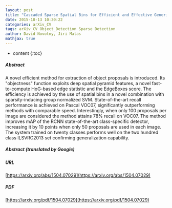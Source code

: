 ```yaml
---
layout: post
title: "Cascaded Sparse Spatial Bins for Efficient and Effective Generic Object Detection"
date: 2015-10-13 10:30:22
categories: arXiv_CV
tags: arXiv_CV Object_Detection Sparse Detection
author: David Novotny, Jiri Matas
mathjax: true
---
```


* content
{:toc}

##### Abstract
A novel efficient method for extraction of object proposals is introduced. Its "objectness" function exploits deep spatial pyramid features, a novel fast-to-compute HoG-based edge statistic and the EdgeBoxes score. The efficiency is achieved by the use of spatial bins in a novel combination with sparsity-inducing group normalized SVM. State-of-the-art recall performance is achieved on Pascal VOC07, significantly outperforming methods with comparable speed. Interestingly, when only 100 proposals per image are considered the method attains 78% recall on VOC07. The method improves mAP of the RCNN state-of-the-art class-specific detector, increasing it by 10 points when only 50 proposals are used in each image. The system trained on twenty classes performs well on the two hundred class ILSVRC2013 set confirming generalization capability.

##### Abstract (translated by Google)


##### URL
[https://arxiv.org/abs/1504.07029](https://arxiv.org/abs/1504.07029)

##### PDF
[https://arxiv.org/pdf/1504.07029](https://arxiv.org/pdf/1504.07029)

